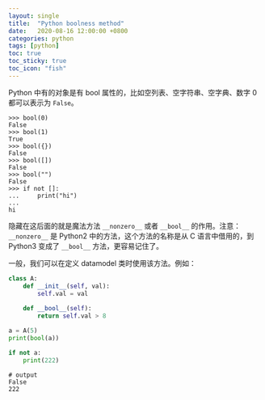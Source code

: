 ```yaml
---
layout: single
title:  "Python boolness method"
date:   2020-08-16 12:00:00 +0800
categories: python
tags: [python]
toc: true
toc_sticky: true
toc_icon: "fish"
---
```


Python 中有的对象是有 bool 属性的，比如空列表、空字符串、空字典、数字 0 都可以表示为 `False`。

```
>>> bool(0)
False
>>> bool(1)
True
>>> bool({})
False
>>> bool([])
False
>>> bool("")
False
>>> if not []:
...     print("hi")
...
hi
```

隐藏在这后面的就是魔法方法 `__nonzero__` 或者 `__bool__` 的作用。注意：`__nonzero__` 是 Python2 中的方法，这个方法的名称是从 C 语言中借用的，到 Python3 变成了 `__bool__` 方法，更容易记住了。

一般，我们可以在定义 datamodel 类时使用该方法。例如：
```python
class A:
    def __init__(self, val):
        self.val = val
    
    def __bool__(self):
        return self.val > 8

a = A(5)
print(bool(a))

if not a:
    print(222)
```

```shell
# output
False
222
```
